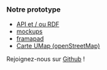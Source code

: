 ### Notre prototype

- [API et / ou RDF](https://github.com/ronanguilloux/OpenWines)
- [mockups](https://github.com/OpenWines/Resources/blob/master/mock-up/open-wines.pdf)
- [framapad](https://lite5.framapad.org/p/hackgriculturevin)
- [Carte UMap (openStreetMap)](https://umap.openstreetmap.fr/en/map/openwine_33763#10/47.1743/-1.4989)

Rejoignez-nous sur [Github](https://github.com/OpenWines) !
